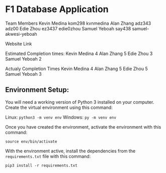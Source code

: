 # F1 Database Application

Team Members
Kevin Medina kom298 kvnmedina
Alan Zhang adz343 adz00
Edie Zhou ez3437 edie0zhou
Samuel Yeboah say438 samuel-akwesi-yeboah

Website Link

Estimated Completion times:
Kevin Medina 4
Alan Zhang 5
Edie Zhou 3
Samuel Yeboah 2

Actualy Completion Times
Kevin Medina 4
Alan Zhang 5
Edie Zhou 5
Samuel Yeboah 3

## Environment Setup:
You will need a working version of Python 3 installed on your computer. Create the virtual environment using this command:

Linux: `python3 -m venv env`
Windows: `py -m venv env`

Once you have created the environment, activate the environment with this command:

`source env/bin/activate`

With the environment active, install the dependencies from the `requirements.txt` file with this command:

`pip3 install -r requirements.txt`

